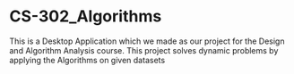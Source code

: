 # CS-302_Algorithms
This is a Desktop Application which we made as our project for the Design and Algorithm Analysis course. This project solves dynamic problems by applying the Algorithms on given datasets
